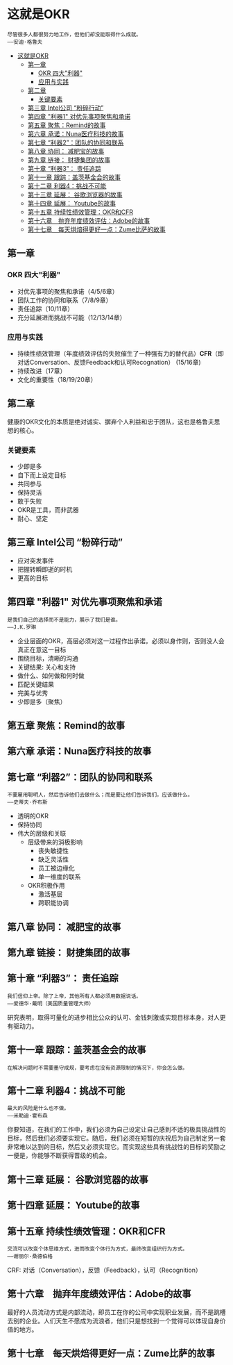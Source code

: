 # 这就是OKR

```text
尽管很多人都很努力地工作，但他们却没能取得什么成就。
——安迪·格鲁夫
```

- [这就是OKR](#%e8%bf%99%e5%b0%b1%e6%98%afokr)
  - [第一章](#%e7%ac%ac%e4%b8%80%e7%ab%a0)
    - [OKR 四大"利器"](#okr-%e5%9b%9b%e5%a4%a7%22%e5%88%a9%e5%99%a8%22)
    - [应用与实践](#%e5%ba%94%e7%94%a8%e4%b8%8e%e5%ae%9e%e8%b7%b5)
  - [第二章](#%e7%ac%ac%e4%ba%8c%e7%ab%a0)
    - [关键要素](#%e5%85%b3%e9%94%ae%e8%a6%81%e7%b4%a0)
  - [第三章 Intel公司 “粉碎行动”](#%e7%ac%ac%e4%b8%89%e7%ab%a0-intel%e5%85%ac%e5%8f%b8-%e7%b2%89%e7%a2%8e%e8%a1%8c%e5%8a%a8)
  - [第四章 "利器1" 对优先事项聚焦和承诺](#%e7%ac%ac%e5%9b%9b%e7%ab%a0-%22%e5%88%a9%e5%99%a81%22-%e5%af%b9%e4%bc%98%e5%85%88%e4%ba%8b%e9%a1%b9%e8%81%9a%e7%84%a6%e5%92%8c%e6%89%bf%e8%af%ba)
  - [第五章 聚焦：Remind的故事](#%e7%ac%ac%e4%ba%94%e7%ab%a0-%e8%81%9a%e7%84%a6remind%e7%9a%84%e6%95%85%e4%ba%8b)
  - [第六章 承诺：Nuna医疗科技的故事](#%e7%ac%ac%e5%85%ad%e7%ab%a0-%e6%89%bf%e8%af%banuna%e5%8c%bb%e7%96%97%e7%a7%91%e6%8a%80%e7%9a%84%e6%95%85%e4%ba%8b)
  - [第七章 “利器2”：团队的协同和联系](#%e7%ac%ac%e4%b8%83%e7%ab%a0-%e5%88%a9%e5%99%a82%e5%9b%a2%e9%98%9f%e7%9a%84%e5%8d%8f%e5%90%8c%e5%92%8c%e8%81%94%e7%b3%bb)
  - [第八章 协同： 减肥宝的故事](#%e7%ac%ac%e5%85%ab%e7%ab%a0-%e5%8d%8f%e5%90%8c-%e5%87%8f%e8%82%a5%e5%ae%9d%e7%9a%84%e6%95%85%e4%ba%8b)
  - [第九章 链接： 财捷集团的故事](#%e7%ac%ac%e4%b9%9d%e7%ab%a0-%e9%93%be%e6%8e%a5-%e8%b4%a2%e6%8d%b7%e9%9b%86%e5%9b%a2%e7%9a%84%e6%95%85%e4%ba%8b)
  - [第十章 “利器3”： 责任追踪](#%e7%ac%ac%e5%8d%81%e7%ab%a0-%e5%88%a9%e5%99%a83-%e8%b4%a3%e4%bb%bb%e8%bf%bd%e8%b8%aa)
  - [第十一章 跟踪：盖茨基金会的故事](#%e7%ac%ac%e5%8d%81%e4%b8%80%e7%ab%a0-%e8%b7%9f%e8%b8%aa%e7%9b%96%e8%8c%a8%e5%9f%ba%e9%87%91%e4%bc%9a%e7%9a%84%e6%95%85%e4%ba%8b)
  - [第十二章 利器4：挑战不可能](#%e7%ac%ac%e5%8d%81%e4%ba%8c%e7%ab%a0-%e5%88%a9%e5%99%a84%e6%8c%91%e6%88%98%e4%b8%8d%e5%8f%af%e8%83%bd)
  - [第十三章 延展： 谷歌浏览器的故事](#%e7%ac%ac%e5%8d%81%e4%b8%89%e7%ab%a0-%e5%bb%b6%e5%b1%95-%e8%b0%b7%e6%ad%8c%e6%b5%8f%e8%a7%88%e5%99%a8%e7%9a%84%e6%95%85%e4%ba%8b)
  - [第十四章 延展： Youtube的故事](#%e7%ac%ac%e5%8d%81%e5%9b%9b%e7%ab%a0-%e5%bb%b6%e5%b1%95-youtube%e7%9a%84%e6%95%85%e4%ba%8b)
  - [第十五章 持续性绩效管理：OKR和CFR](#%e7%ac%ac%e5%8d%81%e4%ba%94%e7%ab%a0-%e6%8c%81%e7%bb%ad%e6%80%a7%e7%bb%a9%e6%95%88%e7%ae%a1%e7%90%86okr%e5%92%8ccfr)
  - [第十六章　抛弃年度绩效评估：Adobe的故事](#%e7%ac%ac%e5%8d%81%e5%85%ad%e7%ab%a0-%e6%8a%9b%e5%bc%83%e5%b9%b4%e5%ba%a6%e7%bb%a9%e6%95%88%e8%af%84%e4%bc%b0adobe%e7%9a%84%e6%95%85%e4%ba%8b)
  - [第十七章　每天烘焙得更好一点：Zume比萨的故事](#%e7%ac%ac%e5%8d%81%e4%b8%83%e7%ab%a0-%e6%af%8f%e5%a4%a9%e7%83%98%e7%84%99%e5%be%97%e6%9b%b4%e5%a5%bd%e4%b8%80%e7%82%b9zume%e6%af%94%e8%90%a8%e7%9a%84%e6%95%85%e4%ba%8b)

## 第一章

### OKR 四大"利器"

- 对优先事项的聚焦和承诺（4/5/6章）
- 团队工作的协同和联系（7/8/9章）
- 责任追踪（10/11章）
- 充分延展进而挑战不可能（12/13/14章）

### 应用与实践

- 持续性绩效管理（年度绩效评估的失败催生了一种强有力的替代品）**CFR**（即对话Conversation、反馈Feedback和认可Recognation） (15/16章)
- 持续改进（17章）
- 文化的重要性（18/19/20章）

## 第二章

健康的OKR文化的本质是绝对诚实、摒弃个人利益和忠于团队，这也是格鲁夫思想的核心。

### 关键要素

- 少即是多
- 自下而上设定目标
- 共同参与
- 保持灵活
- 敢于失败
- OKR是工具，而非武器
- 耐心、坚定

## 第三章 Intel公司 “粉碎行动”

- 应对突发事件
- 把握转瞬即逝的时机
- 更高的目标

## 第四章 "利器1" 对优先事项聚焦和承诺

```text
是我们自己的选择而不是能力，展示了我们是谁。
——J.K.罗琳
```

- 企业层面的OKR，高层必须对这一过程作出承诺。必须以身作则，否则没人会真正在意这一目标
- 围绕目标，清晰的沟通
- 关键结果: 关心和支持
- 做什么、如何做和何时做
- 匹配关键结果
- 完美与优秀
- 少即是多（聚焦）

## 第五章 聚焦：Remind的故事

## 第六章 承诺：Nuna医疗科技的故事

## 第七章 “利器2”：团队的协同和联系

```text
不要雇用聪明人，然后告诉他们去做什么；而是要让他们告诉我们，应该做什么。
——史蒂夫·乔布斯
```

- 透明的OKR
- 保持协同
- 伟大的层级和关联
  - 层级带来的消极影响
    - 丧失敏捷性
    - 缺乏灵活性
    - 员工被边缘化
    - 单一维度的联系
  - OKR积极作用
    - 激活基层
    - 跨职能协调

## 第八章 协同： 减肥宝的故事

## 第九章 链接： 财捷集团的故事

## 第十章 “利器3”： 责任追踪

```text
我们信仰上帝。除了上帝，其他所有人都必须用数据说话。
——爱德华·戴明（美国质量管理大师）
```

研究表明，取得可量化的进步相比公众的认可、金钱刺激或实现目标本身，对人更有驱动力。

## 第十一章 跟踪：盖茨基金会的故事

```text
在解决问题时不需要墨守成规，要考虑在没有资源限制的情况下，你会怎么做。
```

## 第十二章 利器4：挑战不可能

```text
最大的风险是什么也不做。
——米勒迪·霍布森
```

你要知道，在我们的工作中，我们必须为自己设定让自己感到不适的极具挑战性的目标，然后我们必须要实现它。随后，我们必须在短暂的庆祝后为自己制定另一套非常难以达到的目标，然后又必须实现它。而实现这些具有挑战性的目标的奖励之一便是，你能够不断获得晋级的机会。

## 第十三章 延展： 谷歌浏览器的故事

## 第十四章 延展： Youtube的故事

## 第十五章 持续性绩效管理：OKR和CFR

```text
交流可以改变个体思维方式，进而改变个体行为方式，最终改变组织行为方式。
——谢丽尔·桑德伯格
```

CRF: 对话（Conversation），反馈（Feedback），认可（Recognition）

## 第十六章　抛弃年度绩效评估：Adobe的故事

最好的人员流动方式是内部流动，即员工在你的公司中实现职业发展，而不是跳槽去别的企业。人们天生不愿成为流浪者，他们只是想找到一个觉得可以体现自身价值的地方。

## 第十七章　每天烘焙得更好一点：Zume比萨的故事
